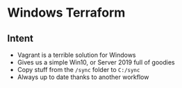 # Windows Terraform

## Intent

* Vagrant is a terrible solution for Windows
* Gives us a simple Win10, or Server 2019 full of goodies
* Copy stuff from the `/sync` folder to `C:/sync`
* Always up to date thanks to another workflow

